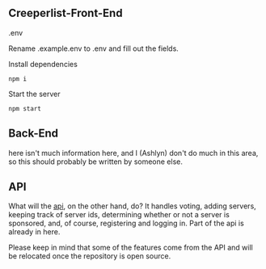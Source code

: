 ## Creeperlist-Front-End


.env

Rename .example.env to .env and fill out the fields.

Install dependencies

```
npm i
```

Start the server

```
npm start
```

## Back-End 

here isn't much information here, and I (Ashlyn) don't do much in this area, so this should probably be written by someone else. 

## API

What will the [api](https://github.com/FeestCoders/creeperlist-api), on the other hand, do? It handles voting, adding servers, keeping track of server ids, determining whether or not a server is sponsored, and, of course, registering and logging in. Part of the api is already in here.

Please keep in mind that some of the features come from the API and will be relocated once the repository is open source. 